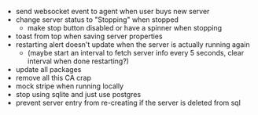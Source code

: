 - send websocket event to agent when user buys new server
- change server status to "Stopping" when stopped
  - make stop button disabled or have a spinner when stopping
- toast from top when saving server properties
- restarting alert doesn't update when the server is actually running again
  - (maybe start an interval to fetch server info every 5 seconds, clear interval when done restarting?)
- update all packages
- remove all this CA crap
- mock stripe when running locally
- stop using sqlite and just use postgres
- prevent server entry from re-creating if the server is deleted from sql
